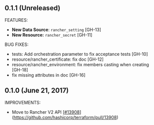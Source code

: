 ## 0.1.1 (Unreleased)

FEATURES:

* **New Data Source**: `rancher_setting` [GH-13]
* **New Resource:** `rancher_secret` [GH-11]

BUG FIXES:

* tests: Add orchestration parameter to fix acceptance tests [GH-10]
* resource/rancher_certificate: fix doc [GH-12]
* resource/rancher_environment: fix members casting when creating [GH-18]
* fix missing attributes in doc [GH-16]

## 0.1.0 (June 21, 2017)

IMPROVEMENTS:

* Move to Rancher V2 API [[#13908](https://github.com/terraform-providers/terraform-provider-rancher/issues/13908)](https://github.com/hashicorp/terraform/pull/13908)
